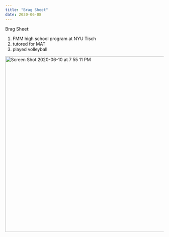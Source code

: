 ```yaml
---
title: "Brag Sheet"
date: 2020-06-08
---
```


Brag Sheet:
1. FMM high school program at NYU Tisch
2. tutored for MAT
3. played volleyball

<img width="561" alt="Screen Shot 2020-06-10 at 7 55 11 PM" src="https://user-images.githubusercontent.com/65612880/84332914-36072400-ab5c-11ea-9d26-3755cc7fc27e.png">

